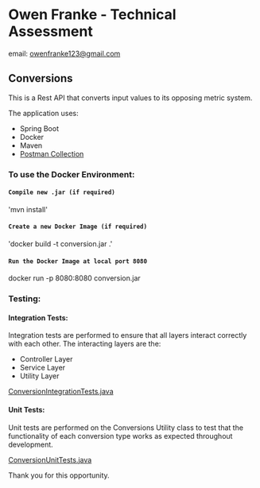# Owen Franke - Technical Assessment
email: owenfranke123@gmail.com

## Conversions
This is a Rest API that converts input values to its opposing metric system.

The application uses:
* Spring Boot
* Docker
* Maven
* [Postman Collection](https://github.com/owenfranke/Conversions---SpringBoot/blob/master/conversions/src/test/java/com/owenfranke/conversions/Test-Conversions-api.postman_collection.json)



### To use the Docker Environment:
#### `Compile new .jar (if required)`
'mvn install'

#### `Create a new Docker Image (if required)`
'docker build -t conversion.jar  .'

#### `Run the Docker Image at local port 8080`
docker run -p 8080:8080 conversion.jar

### Testing:

#### Integration Tests:
Integration tests are performed to ensure that all layers interact correctly with each other.
The interacting layers are the:
* Controller Layer
* Service Layer
* Utility Layer

[ConversionIntegrationTests.java](https://github.com/owenfranke/Conversions---SpringBoot/blob/master/conversions/src/test/java/com/owenfranke/conversions/ConversionIntegrationTests.java)


#### Unit Tests:
Unit tests are performed on the Conversions Utility class to test that the functionality of each conversion type works as expected throughout development.

[ConversionUnitTests.java](https://github.com/owenfranke/Conversions---SpringBoot/blob/master/conversions/src/test/java/com/owenfranke/conversions/ConversionUnitTests.java)

Thank you for this opportunity.
